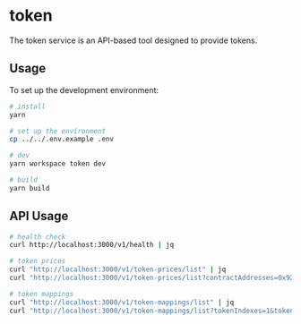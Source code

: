 # token

The token service is an API-based tool designed to provide tokens.

## Usage

To set up the development environment:

```bash
# install
yarn

# set up the environment
cp ../../.env.example .env

# dev
yarn workspace token dev

# build
yarn build
```

## API Usage

```sh
# health check
curl http://localhost:3000/v1/health | jq

# token prices
curl "http://localhost:3000/v1/token-prices/list" | jq
curl "http://localhost:3000/v1/token-prices/list?contractAddresses=0x92d6c1e31e14520e676a687f0a93788b716beff5&contractAddresses=0x6e2a43be0b1d33b726f0ca3b8de60b3482b8b050&perPage=2" | jq

# token mappings
curl "http://localhost:3000/v1/token-mappings/list" | jq
curl "http://localhost:3000/v1/token-mappings/list?tokenIndexes=1&tokenIndexes=2&perPage=2" | jq
```
